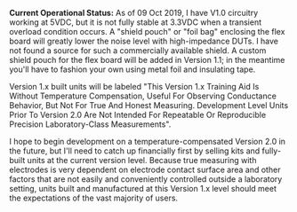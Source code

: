 **Current Operational Status:** As of 09 Oct 2019, I have V1.0 circuitry working at 5VDC, but it is not fully stable at 3.3VDC when a transient overload condition occurs.  A "shield pouch" or "foil bag" enclosing the flex board will greatly lower the noise level with high-impedance DUTs.  I have not found a source for such a commercially available shield.  A custom shield pouch for the flex board will be added in Version 1.1; in the meantime you'll have to fashion your own using metal foil and insulating tape.  

Version 1.x built units will be labeled "This Version 1.x Training Aid Is Without Temperature Compensation, Useful For Observing Conductance Behavior, But Not For True And Honest Measuring.  Development Level Units Prior To Version 2.0 Are Not Intended For Repeatable Or Reproducible Precision Laboratory-Class Measurements".

I hope to begin development on a temperature-compensated Version 2.0 in the future, but I'll need to catch up financially first by selling kits and fully-built units at the current version level.  Because true measuring with electrodes is very dependent on electrode contact surface area and other factors that are not easily and conveniently controlled outside a laboratory setting, units built and manufactured at this Version 1.x level should meet the expectations of the vast majority of users.
